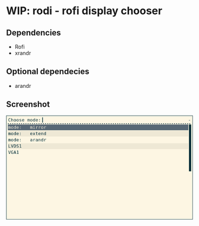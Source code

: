 # WIP: rodi - rofi display chooser

## Dependencies
 - Rofi
 - xrandr

## Optional dependecies
 - arandr

## Screenshot

![Screenshot](assets/screenshot.png)

